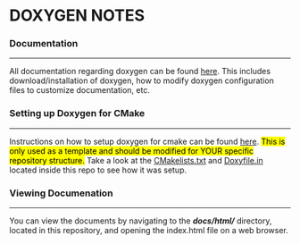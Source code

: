 # **DOXYGEN NOTES**

### Documentation
---
All documentation regarding doxygen can be found [here](https://www.doxygen.nl/manual/index.html). This includes download/installation of doxygen, how to modify doxygen configuration files to customize documentation, etc.

### Setting up Doxygen for CMake
---
Instructions on how to setup doxygen for cmake can be found [here](https://vicrucann.github.io/tutorials/quick-cmake-doxygen/). <mark>This is only used as a template and should be modified for YOUR specific repository structure.</mark> Take a look at the [CMakelists.txt](../CMakeLists.txt) and [Doxyfile.in](./Doxyfile.in) located inside this repo to see how it was setup.

### Viewing Documenation
---
You can view the documents by navigating to the ***docs/html/*** directory, located in this repository, and opening the index.html file on a web browser.